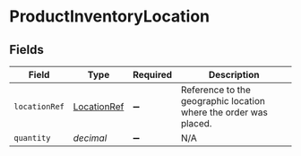 # ProductInventoryLocation


## Fields

| Field                                                            | Type                                                             | Required                                                         | Description                                                      |
| ---------------------------------------------------------------- | ---------------------------------------------------------------- | ---------------------------------------------------------------- | ---------------------------------------------------------------- |
| `locationRef`                                                    | [LocationRef](../../models/shared/LocationRef.md)                | :heavy_minus_sign:                                               | Reference to the geographic location where the order was placed. |
| `quantity`                                                       | *decimal*                                                        | :heavy_minus_sign:                                               | N/A                                                              |